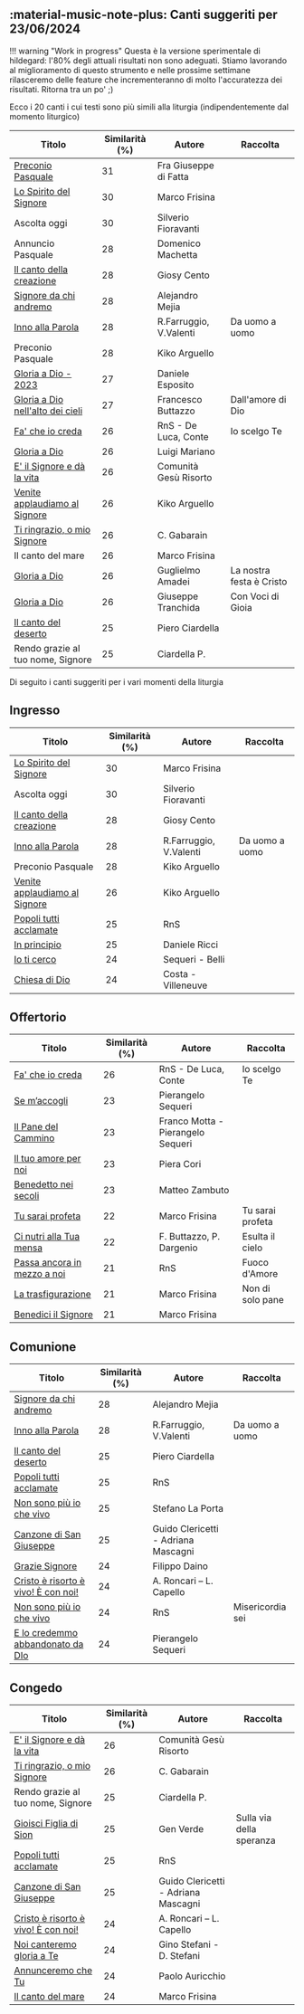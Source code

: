 ## :material-music-note-plus: Canti suggeriti per 23/06/2024

!!! warning "Work in progress"
    Questa è la versione sperimentale di hildegard: l'80% degli attuali risultati non sono adeguati. Stiamo lavorando al miglioramento di questo strumento e nelle prossime settimane rilasceremo delle feature che incrementeranno di molto l'accuratezza dei risultati. Ritorna tra un po' ;) 

Ecco i 20 canti i cui testi sono più simili alla liturgia (indipendentemente dal momento liturgico)

| Titolo | Similarità (%) | Autore | Raccolta |
| --- | --- | --- | --- |
| [Preconio Pasquale](https://www.youtube.com/watch?v=5QKwhomm0G8) | 31 | Fra Giuseppe di Fatta |  |
| [Lo Spirito del Signore](https://www.youtube.com/watch?v=wy2g6aSREag) | 30 | Marco Frisina |  |
| Ascolta oggi  | 30 | Silverio Fioravanti |  |
| Annuncio Pasquale | 28 | Domenico Machetta |  |
| [Il canto della creazione](https://www.youtube.com/watch?v=UmZMsOYQtUY) | 28 | Giosy Cento |  |
| [Signore da chi andremo](https://www.youtube.com/watch?v=J5tytDPEmCc) | 28 | Alejandro Mejia |  |
| [Inno alla Parola](https://www.youtube.com/watch?v=q2GgtAvd53M) | 28 | R.Farruggio, V.Valenti | Da uomo a uomo |
| Preconio Pasquale | 28 | Kiko Arguello |  |
| [Gloria a Dio - 2023](https://www.youtube.com/watch?v=Kk3QIQ08WYA) | 27 | Daniele Esposito |  |
| [Gloria a Dio nell'alto dei cieli](https://www.youtube.com/watch?v=bhDLqwo5PHI) | 27 | Francesco Buttazzo | Dall'amore di Dio |
| [Fa' che io creda](https://www.youtube.com/watch?v=RCquNBv0fik) | 26 | RnS - De Luca, Conte | Io scelgo Te |
| [Gloria a Dio](https://www.youtube.com/watch?v=KewJv-uYGLk) | 26 | Luigi Mariano |  |
| [E' il Signore e dà la vita](https://www.youtube.com/watch?v=ovf-n3ScJ_8) | 26 | Comunità Gesù Risorto |  |
| [Venite applaudiamo al Signore](https://www.youtube.com/watch?v=AV8drfqaYE0) | 26 | Kiko Arguello |  |
| [Ti ringrazio, o mio Signore](https://www.youtube.com/watch?v=v5ewwgxAuA4) | 26 | C. Gabarain |  |
| Il canto del mare | 26 | Marco Frisina |  |
| [Gloria a Dio](https://www.youtube.com/watch?v=JtJ4fbTGwNo) | 26 | Guglielmo Amadei | La nostra festa è Cristo |
| [Gloria a Dio](https://www.youtube.com/watch?v=I57AWJx0x4g) | 26 | Giuseppe Tranchida | Con Voci di Gioia |
| [Il canto del deserto](https://www.youtube.com/watch?v=iHQdPozISDo) | 25 | Piero Ciardella |  |
| Rendo grazie al tuo nome, Signore | 25 | Ciardella P. |  |

Di seguito i canti suggeriti per i vari momenti della liturgia

## Ingresso

| Titolo | Similarità (%) | Autore | Raccolta |
| --- | --- | --- | --- |
| [Lo Spirito del Signore](https://www.youtube.com/watch?v=wy2g6aSREag) | 30 | Marco Frisina |  |
| Ascolta oggi  | 30 | Silverio Fioravanti |  |
| [Il canto della creazione](https://www.youtube.com/watch?v=UmZMsOYQtUY) | 28 | Giosy Cento |  |
| [Inno alla Parola](https://www.youtube.com/watch?v=q2GgtAvd53M) | 28 | R.Farruggio, V.Valenti | Da uomo a uomo |
| Preconio Pasquale | 28 | Kiko Arguello |  |
| [Venite applaudiamo al Signore](https://www.youtube.com/watch?v=AV8drfqaYE0) | 26 | Kiko Arguello |  |
| [Popoli tutti acclamate](https://www.youtube.com/watch?v=9jxXJ79BFSU) | 25 | RnS |  |
| [In principio](https://www.youtube.com/watch?v=jsFibHveYW4) | 25 | Daniele Ricci |  |
| [Io ti cerco](https://www.youtube.com/watch?v=9shFqgM_OgQ) | 24 | Sequeri - Belli |  |
| [Chiesa di Dio](https://www.youtube.com/watch?v=gE2gfXPhpkU) | 24 | Costa - Villeneuve |  |

## Offertorio

| Titolo | Similarità (%) | Autore | Raccolta |
| --- | --- | --- | --- |
| [Fa' che io creda](https://www.youtube.com/watch?v=RCquNBv0fik) | 26 | RnS - De Luca, Conte | Io scelgo Te |
| [Se m’accogli](https://www.youtube.com/watch?v=YkAIWOfJiJM) | 23 | Pierangelo Sequeri |  |
| [Il Pane del Cammino](https://www.youtube.com/watch?v=bjaWckUY05I) | 23 | Franco Motta - Pierangelo Sequeri |  |
| [Il tuo amore per noi](https://www.youtube.com/watch?v=9aaxeabeNq0) | 23 | Piera Cori |  |
| [Benedetto nei secoli](https://www.youtube.com/watch?v=fQZUOuYGE7Y) | 23 | Matteo Zambuto |  |
| [Tu sarai profeta](https://www.youtube.com/watch?v=3RlXWfB_ALI) | 22 | Marco Frisina | Tu sarai profeta |
| [Ci nutri alla Tua mensa](https://www.youtube.com/watch?v=RPQ8ORkm9bo) | 22 | F. Buttazzo, P. Dargenio | Esulta il cielo |
| [Passa ancora in mezzo a noi](https://www.youtube.com/watch?v=Wtr-lw8go8g) | 21 | RnS | Fuoco d'Amore |
| [La trasfigurazione](https://www.youtube.com/watch?v=6gU3t0nuHuw) | 21 | Marco Frisina | Non di solo pane |
| [Benedici il Signore](https://www.youtube.com/watch?v=iepex6XBHo0) | 21 | Marco Frisina |  |

## Comunione

| Titolo | Similarità (%) | Autore | Raccolta |
| --- | --- | --- | --- |
| [Signore da chi andremo](https://www.youtube.com/watch?v=J5tytDPEmCc) | 28 | Alejandro Mejia |  |
| [Inno alla Parola](https://www.youtube.com/watch?v=q2GgtAvd53M) | 28 | R.Farruggio, V.Valenti | Da uomo a uomo |
| [Il canto del deserto](https://www.youtube.com/watch?v=iHQdPozISDo) | 25 | Piero Ciardella |  |
| [Popoli tutti acclamate](https://www.youtube.com/watch?v=9jxXJ79BFSU) | 25 | RnS |  |
| [Non sono più io che vivo](https://www.youtube.com/watch?v=_45-2Dr9dQ4) | 25 | Stefano La Porta |  |
| [Canzone di San Giuseppe](https://www.youtube.com/watch?v=PRadNjnGKWs) | 25 | Guido Clericetti - Adriana Mascagni |  |
| [Grazie Signore](https://www.youtube.com/watch?v=K4FCwj5IVJ4) | 24 | Filippo Daino |  |
| [Cristo è risorto è vivo!  È con noi!](https://www.youtube.com/watch?v=od7T90zC794) | 24 | A. Roncari – L. Capello |  |
| [Non sono più io che vivo](https://www.youtube.com/watch?v=_45-2Dr9dQ4) | 24 | RnS | Misericordia sei |
| [E lo credemmo abbandonato da DIo](https://www.youtube.com/watch?v=rkW8-9ToP9s) | 24 | Pierangelo Sequeri |  |

## Congedo

| Titolo | Similarità (%) | Autore | Raccolta |
| --- | --- | --- | --- |
| [E' il Signore e dà la vita](https://www.youtube.com/watch?v=ovf-n3ScJ_8) | 26 | Comunità Gesù Risorto |  |
| [Ti ringrazio, o mio Signore](https://www.youtube.com/watch?v=v5ewwgxAuA4) | 26 | C. Gabarain |  |
| Rendo grazie al tuo nome, Signore | 25 | Ciardella P. |  |
| [Gioisci Figlia di Sion](https://www.youtube.com/watch?v=CdMfAsdFpxU) | 25 | Gen Verde | Sulla via della speranza |
| [Popoli tutti acclamate](https://www.youtube.com/watch?v=9jxXJ79BFSU) | 25 | RnS |  |
| [Canzone di San Giuseppe](https://www.youtube.com/watch?v=PRadNjnGKWs) | 25 | Guido Clericetti - Adriana Mascagni |  |
| [Cristo è risorto è vivo!  È con noi!](https://www.youtube.com/watch?v=od7T90zC794) | 24 | A. Roncari – L. Capello |  |
| [Noi canteremo gloria a Te](https://www.youtube.com/watch?v=beOpc0kvk0c) | 24 | Gino Stefani - D. Stefani |  |
| [Annunceremo che Tu](https://www.youtube.com/watch?v=ZfI4bBMKSRs) | 24 | Paolo Auricchio |  |
| [Il canto del mare](https://www.youtube.com/watch?v=ikUhuknKHYA) | 24 | Marco Frisina |  |

